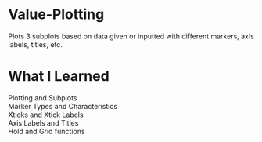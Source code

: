 # Value-Plotting
Plots 3 subplots based on data given or inputted with different markers, axis labels, titles, etc.

# What I Learned
Plotting and Subplots\
Marker Types and Characteristics\
Xticks and Xtick Labels\
Axis Labels and Titles\
Hold and Grid functions
